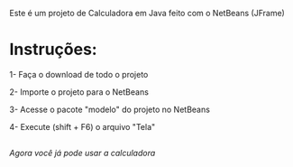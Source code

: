 Este é um projeto de Calculadora em Java feito com o NetBeans (JFrame)

##

#    Instruções:

1- Faça o download de todo o projeto

2- Importe o projeto para o NetBeans

3- Acesse o pacote "modelo" do projeto no NetBeans

4- Execute (shift + F6) o arquivo "Tela"

##

*Agora você já pode usar a calculadora*
